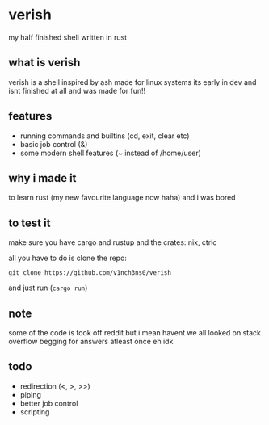 # verish
my half finished shell written in rust
## what is verish
verish is a shell inspired by ash made for linux systems
its early in dev and isnt finished at all and was made for fun!!
## features
- running commands and builtins (cd, exit, clear etc)
- basic job control (&)
- some modern shell features (~ instead of /home/user)
## why i made it
to learn rust (my new favourite language now haha)
and i was bored
## to test it
make sure you have cargo and rustup and the crates: nix, ctrlc

all you have to do is clone the repo:

`git clone https://github.com/v1nch3ns0/verish`

and just run (`cargo run`)
## note
some of the code is took off reddit but i mean havent we all 
looked on stack overflow begging for answers atleast once
eh idk
## todo
- redirection (<, >, >>)
- piping
- better job control
- scripting
